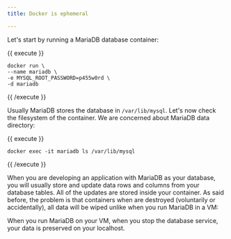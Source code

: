 ```yaml
---
title: Docker is ephemeral

---
```

Let's start by running a MariaDB database container:

{{ execute }}
```
docker run \
--name mariadb \
-e MYSQL_ROOT_PASSWORD=p455w0rd \
-d mariadb
```
{{ /execute }}

Usually MariaDB stores the database in `/var/lib/mysql`.  Let's now check the filesystem of the container. We are concerned about MariaDB data directory:

{{ execute }}
```
docker exec -it mariadb ls /var/lib/mysql
```
{{ /execute }}

When you are developing an application with MariaDB as your database, you will usually store and update data rows and columns from your database tables. All of the updates are stored inside your container. As said before, the problem is that containers when are destroyed (voluntarily or accidentally), all data will be wiped unlike when you run MariaDB in a VM: 

When you run MariaDB on your VM, when you stop the database service, your data is preserved on your localhost.